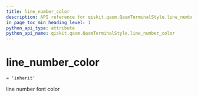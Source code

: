 ```yaml
---
title: line_number_color
description: API reference for qiskit.qasm.QasmTerminalStyle.line_number_color
in_page_toc_min_heading_level: 1
python_api_type: attribute
python_api_name: qiskit.qasm.QasmTerminalStyle.line_number_color
---
```


# line\_number\_color

<span id="qiskit.qasm.QasmTerminalStyle.line_number_color" />

`= 'inherit'`

line number font color

